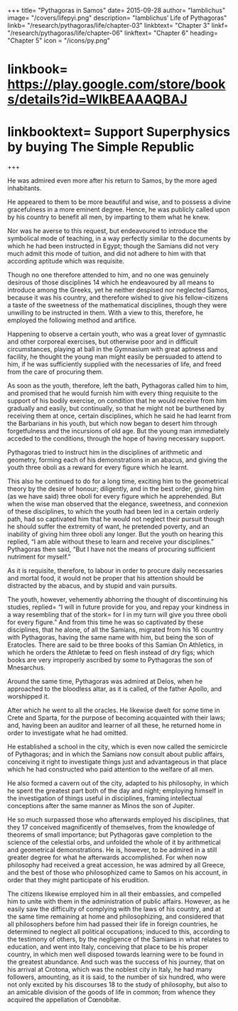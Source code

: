 +++
title= "Pythagoras in Samos"
date= 2015-09-28
author= "Iamblichus"
image= "/covers/lifepyi.png"
description= "Iamblichus’ Life of Pythagoras"
linkb= "/research/pythagoras/life/chapter-03"
linkbtext= "Chapter 3"
linkf= "/research/pythagoras/life/chapter-06"
linkftext= "Chapter 6"
heading= "Chapter 5"
icon = "/icons/py.png"
# linkbook= https://play.google.com/store/books/details?id=WlkBEAAAQBAJ
# linkbooktext= Support Superphysics by buying The Simple Republic
+++

He was admired even more after his return to Samos, by the more aged inhabitants. <!-- /  he was not less admired than before.  -->

He appeared to them to be more beautiful and wise, and to possess a divine gracefulness in a more eminent degree. Hence, he was publicly called upon by his country to benefit all men, by imparting to them what he knew. 

Nor was he averse to this request, but endeavoured to introduce the symbolical mode of teaching, in a way perfectly similar to the documents by which he had been instructed in Egypt; though the Samians did not very much admit this mode of tuition, and did not adhere to him with that according aptitude which was requisite. 

Though no one therefore attended to him, and no one was genuinely desirous of those disciplines 14 which he endeavoured by all means to introduce among the Greeks, yet he neither despised nor neglected Samos, because it was his country, and therefore wished to give his fellow-citizens a taste of the sweetness of the mathematical disciplines, though they were unwilling to be instructed in them. With a view to this, therefore, he employed the following method and artifice. 

Happening to observe a certain youth, who was a great lover of gymnastic and other corporeal exercises, but otherwise poor and in difficult circumstances, playing at ball in the Gymnasium with great aptness and facility, he thought the young man might easily be persuaded to attend to him, if he was sufficiently supplied with the necessaries of life, and freed from the care of procuring them. 

As soon as the youth, therefore, left the bath, Pythagoras called him to him, and promised that he would furnish him with every thing requisite to the support of his bodily exercise, on condition that he would receive from him gradually and easily, but continually, so that he might not be burthened by receiving them at once, certain disciplines, which he said he had learnt from the Barbarians in his youth, but which now began to desert him through forgetfulness and the incursions of old age. But the young man immediately acceded to the conditions, through the hope of having necessary support. 

Pythagoras tried to instruct him in the disciplines of arithmetic and geometry, forming each of his demonstrations in an abacus, and giving the youth three oboli as a reward for every figure which he learnt. 

This also he continued to do for a long time, exciting him to the geometrical theory by the desire of honour; diligently, and in the best order, giving him (as we have said) three oboli for every figure which he apprehended. But when the wise man observed that the elegance, sweetness, and connexion of these disciplines, to which the youth had been led in a certain orderly path, had so captivated him that he would not neglect their pursuit though he should suffer the extremity of want, he pretended poverty, and an inability of giving him three oboli any longer. But the youth on hearing this replied, “I am able without these to learn and receive your disciplines.” Pythagoras then said, “But I have not the means of procuring sufficient nutriment for myself.” 

As it is requisite, therefore, to labour in order to procure daily necessaries and mortal food, it would not be proper that his attention should be distracted by the abacus, and by stupid and vain pursuits. 

The youth, however, vehemently abhorring the thought of discontinuing his studies, replied= “I will in future provide for you, and repay your kindness in a way resembling that of the stork= for I in my turn will give you three oboli for every figure.” And from this time he was so captivated by these disciplines, that he alone, of all the Samians, migrated from his 16 country with Pythagoras, having the same name with him, but being the son of Eratocles. There are said to be three books of this Samian On Athletics, in which he orders the Athletæ to feed on flesh instead of dry figs; which books are very improperly ascribed by some to Pythagoras the son of Mnesarchus. 

Around the same time, Pythagoras was admired at Delos, when he approached to the bloodless altar, as it is called, of the father Apollo, and worshipped it. 

After which he went to all the oracles. He likewise dwelt for some time in Crete and Sparta, for the purpose of becoming acquainted with their laws; and, having been an auditor and learner of all these, he returned home in order to investigate what he had omitted. 

He established a school in the city, which is even now called the semicircle of Pythagoras; and in which the Samians now consult about public affairs, conceiving it right to investigate things just and advantageous in that place which he had constructed who paid attention to the welfare of all men. 

He also formed a cavern out of the city, adapted to his philosophy, in which he spent the greatest part both of the day and night; employing himself in the investigation of things useful in disciplines, framing intellectual conceptions after the same manner as Minos the son of Jupiter. 

He so much surpassed those who afterwards employed his disciplines, that they 17 conceived magnificently of themselves, from the knowledge of theorems of small importance; but Pythagoras gave completion to the science of the celestial orbs, and unfolded the whole of it by arithmetical and geometrical demonstrations. He is, however, to be admired in a still greater degree for what he afterwards accomplished. For when now philosophy had received a great accession, he was admired by all Greece, and the best of those who philosophized came to Samos on his account, in order that they might participate of his erudition. 

The citizens likewise employed him in all their embassies, and compelled him to unite with them in the administration of public affairs. However, as he easily saw the difficulty of complying with the laws of his country, and at the same time remaining at home and philosophizing, and considered that all philosophers before him had passed their life in foreign countries, he determined to neglect all political occupations; induced to this, according to the testimony of others, by the negligence of the Samians in what relates to education, and went into Italy, conceiving that place to be his proper country, in which men well disposed towards learning were to be found in the greatest abundance. And such was the success of his journey, that on his arrival at Crotona, which was the noblest city in Italy, he had many followers, amounting, as it is said, to the number of six hundred, who were not only excited by his discourses 18 to the study of philosophy, but also to an amicable division of the goods of life in common; from whence they acquired the appellation of Cœnobitæ.
